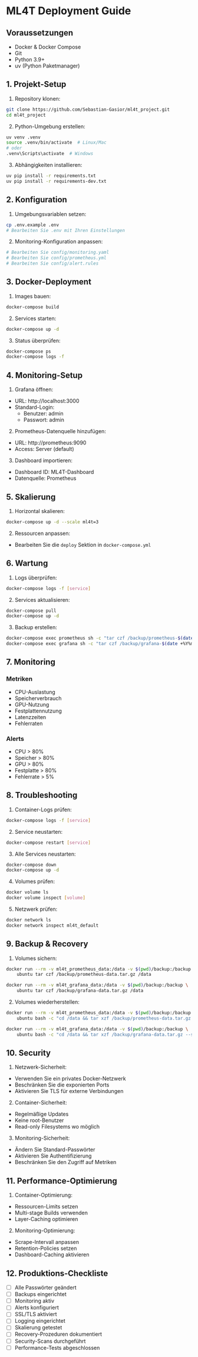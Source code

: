 # ML4T Deployment Guide

## Voraussetzungen

- Docker & Docker Compose
- Git
- Python 3.9+
- uv (Python Paketmanager)

## 1. Projekt-Setup

1. Repository klonen:
```bash
git clone https://github.com/Sebastian-Gasior/ml4t_project.git
cd ml4t_project
```

2. Python-Umgebung erstellen:
```bash
uv venv .venv
source .venv/bin/activate  # Linux/Mac
# oder
.venv\Scripts\activate  # Windows
```

3. Abhängigkeiten installieren:
```bash
uv pip install -r requirements.txt
uv pip install -r requirements-dev.txt
```

## 2. Konfiguration

1. Umgebungsvariablen setzen:
```bash
cp .env.example .env
# Bearbeiten Sie .env mit Ihren Einstellungen
```

2. Monitoring-Konfiguration anpassen:
```bash
# Bearbeiten Sie config/monitoring.yaml
# Bearbeiten Sie config/prometheus.yml
# Bearbeiten Sie config/alert.rules
```

## 3. Docker-Deployment

1. Images bauen:
```bash
docker-compose build
```

2. Services starten:
```bash
docker-compose up -d
```

3. Status überprüfen:
```bash
docker-compose ps
docker-compose logs -f
```

## 4. Monitoring-Setup

1. Grafana öffnen:
- URL: http://localhost:3000
- Standard-Login:
  - Benutzer: admin
  - Passwort: admin

2. Prometheus-Datenquelle hinzufügen:
- URL: http://prometheus:9090
- Access: Server (default)

3. Dashboard importieren:
- Dashboard ID: ML4T-Dashboard
- Datenquelle: Prometheus

## 5. Skalierung

1. Horizontal skalieren:
```bash
docker-compose up -d --scale ml4t=3
```

2. Ressourcen anpassen:
- Bearbeiten Sie die `deploy` Sektion in `docker-compose.yml`

## 6. Wartung

1. Logs überprüfen:
```bash
docker-compose logs -f [service]
```

2. Services aktualisieren:
```bash
docker-compose pull
docker-compose up -d
```

3. Backup erstellen:
```bash
docker-compose exec prometheus sh -c "tar czf /backup/prometheus-$(date +%Y%m%d).tar.gz /prometheus"
docker-compose exec grafana sh -c "tar czf /backup/grafana-$(date +%Y%m%d).tar.gz /var/lib/grafana"
```

## 7. Monitoring

### Metriken
- CPU-Auslastung
- Speicherverbrauch
- GPU-Nutzung
- Festplattennutzung
- Latenzzeiten
- Fehlerraten

### Alerts
- CPU > 80%
- Speicher > 80%
- GPU > 80%
- Festplatte > 80%
- Fehlerrate > 5%

## 8. Troubleshooting

1. Container-Logs prüfen:
```bash
docker-compose logs -f [service]
```

2. Service neustarten:
```bash
docker-compose restart [service]
```

3. Alle Services neustarten:
```bash
docker-compose down
docker-compose up -d
```

4. Volumes prüfen:
```bash
docker volume ls
docker volume inspect [volume]
```

5. Netzwerk prüfen:
```bash
docker network ls
docker network inspect ml4t_default
```

## 9. Backup & Recovery

1. Volumes sichern:
```bash
docker run --rm -v ml4t_prometheus_data:/data -v $(pwd)/backup:/backup \
    ubuntu tar czf /backup/prometheus-data.tar.gz /data

docker run --rm -v ml4t_grafana_data:/data -v $(pwd)/backup:/backup \
    ubuntu tar czf /backup/grafana-data.tar.gz /data
```

2. Volumes wiederherstellen:
```bash
docker run --rm -v ml4t_prometheus_data:/data -v $(pwd)/backup:/backup \
    ubuntu bash -c "cd /data && tar xzf /backup/prometheus-data.tar.gz --strip 1"

docker run --rm -v ml4t_grafana_data:/data -v $(pwd)/backup:/backup \
    ubuntu bash -c "cd /data && tar xzf /backup/grafana-data.tar.gz --strip 1"
```

## 10. Security

1. Netzwerk-Sicherheit:
- Verwenden Sie ein privates Docker-Netzwerk
- Beschränken Sie die exponierten Ports
- Aktivieren Sie TLS für externe Verbindungen

2. Container-Sicherheit:
- Regelmäßige Updates
- Keine root-Benutzer
- Read-only Filesystems wo möglich

3. Monitoring-Sicherheit:
- Ändern Sie Standard-Passwörter
- Aktivieren Sie Authentifizierung
- Beschränken Sie den Zugriff auf Metriken

## 11. Performance-Optimierung

1. Container-Optimierung:
- Ressourcen-Limits setzen
- Multi-stage Builds verwenden
- Layer-Caching optimieren

2. Monitoring-Optimierung:
- Scrape-Intervall anpassen
- Retention-Policies setzen
- Dashboard-Caching aktivieren

## 12. Produktions-Checkliste

- [ ] Alle Passwörter geändert
- [ ] Backups eingerichtet
- [ ] Monitoring aktiv
- [ ] Alerts konfiguriert
- [ ] SSL/TLS aktiviert
- [ ] Logging eingerichtet
- [ ] Skalierung getestet
- [ ] Recovery-Prozeduren dokumentiert
- [ ] Security-Scans durchgeführt
- [ ] Performance-Tests abgeschlossen 